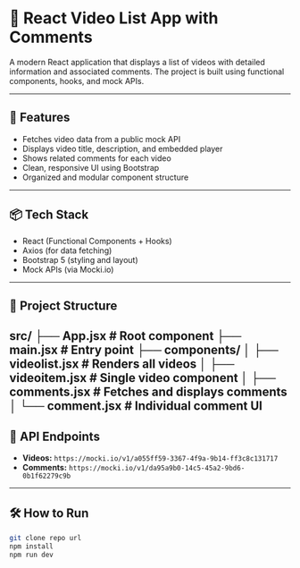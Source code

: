# 🎥 React Video List App with Comments

A modern React application that displays a list of videos with detailed information and associated comments. The project is built using functional components, hooks, and mock APIs.

---

## 🚀 Features

- Fetches video data from a public mock API
- Displays video title, description, and embedded player
- Shows related comments for each video
- Clean, responsive UI using Bootstrap
- Organized and modular component structure

---

## 📦 Tech Stack

- React (Functional Components + Hooks)
- Axios (for data fetching)
- Bootstrap 5 (styling and layout)
- Mock APIs (via Mocki.io)

---

## 📂 Project Structure

src/
├── App.jsx # Root component
├── main.jsx # Entry point
├── components/
│ ├── videolist.jsx # Renders all videos
│ ├── videoitem.jsx # Single video component
│ ├── comments.jsx # Fetches and displays comments
│ └── comment.jsx # Individual comment UI
---

## 📡 API Endpoints

- **Videos:** `https://mocki.io/v1/a055ff59-3367-4f9a-9b14-ff3c8c131717`
- **Comments:** `https://mocki.io/v1/da95a9b0-14c5-45a2-9bd6-0b1f62279c9b`

---

## 🛠️ How to Run

```bash
git clone repo url
npm install
npm run dev
